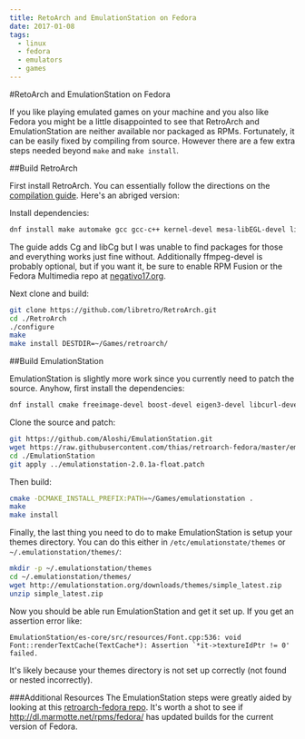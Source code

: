 ```yaml
---
title: RetoArch and EmulationStation on Fedora
date: 2017-01-08
tags:
  - linux
  - fedora
  - emulators
  - games
---
```


#RetoArch and EmulationStation on Fedora

If you like playing emulated games on your machine and you also like
Fedora you might be a little disappointed to see that RetroArch and
EmulationStation are neither available nor packaged as RPMs.
Fortunately, it can be easily fixed by compiling from source. However
there are a few extra steps needed beyond `make` and `make install`.


##Build RetroArch

First install RetroArch. You can essentially follow the directions on
the [compilation guide][1]. Here's an abriged version:

Install dependencies:


```bash
dnf install make automake gcc gcc-c++ kernel-devel mesa-libEGL-devel libv4l-devel libxkbcommon-devel mesa-libgbm-devel zlib-devel freetype-devel libxml2-devel ffmpeg-devel SDL2-devel SDL-devel perl-X11-Protocol perl-Net-DBus pulseaudio-libs-devel openal-soft-devel libusb-devel libXinerama-devel
```

The guide adds Cg and libCg but I was unable to find packages for those
and everything works just fine without. Additionally ffmpeg-devel is
probably optional, but if you want it, be sure to enable RPM Fusion or
the Fedora Multimedia repo at [negativo17.org](http://negativo17.org/handbrake/).

Next clone and build:

```bash
git clone https://github.com/libretro/RetroArch.git
cd ./RetroArch
./configure
make
make install DESTDIR=~/Games/retroarch/
```

##Build EmulationStation

EmulationStation is slightly more work since you currently need to patch
the source. Anyhow, first install the dependencies:

```bash
dnf install cmake freeimage-devel boost-devel eigen3-devel libcurl-devel
```

Clone the source and patch:

```bash
git https://github.com/Aloshi/EmulationStation.git
wget https://raw.githubusercontent.com/thias/retroarch-fedora/master/emulationstation/emulationstation-2.0.1a-float.patch
cd ./EmulationStation
git apply ../emulationstation-2.0.1a-float.patch
```

Then build:

```bash
cmake -DCMAKE_INSTALL_PREFIX:PATH=~/Games/emulationstation .
make
make install
```

Finally, the last thing you need to do to make EmulationStation is setup
your themes directory. You can do this either in
`/etc/emulationstate/themes` or `~/.emulationstation/themes/`:

```bash
mkdir -p ~/.emulationstation/themes
cd ~/.emulationstation/themes/
wget http://emulationstation.org/downloads/themes/simple_latest.zip
unzip simple_latest.zip
```

Now you should be able run EmulationStation and get it set up. If you
get an assertion error like:

```
EmulationStation/es-core/src/resources/Font.cpp:536: void Font::renderTextCache(TextCache*): Assertion `*it->textureIdPtr != 0' failed.
```

It's likely because your themes directory is not set up correctly (not
found or nested incorrectly).

###Additional Resources
The EmulationStation steps were greatly aided by looking at this
[retroarch-fedora repo](https://github.com/thias/retroarch-fedora). It's
worth a shot to see if http://dl.marmotte.net/rpms/fedora/ has updated
builds for the current version of Fedora.

[1]: https://github.com/libretro/RetroArch/wiki/Compilation-guide-(Linux)
